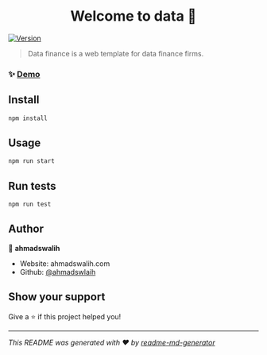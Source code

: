 <h1 align="center">Welcome to data 👋</h1>
<p>
  <a href="https://www.npmjs.com/package/data" target="_blank">
    <img alt="Version" src="https://img.shields.io/npm/v/data.svg">
  </a>
</p>

> Data finance is a web template for data finance firms.

### ✨ [Demo](tailwindproj-1.ahmadswalih.com)

## Install

```sh
npm install
```

## Usage

```sh
npm run start
```

## Run tests

```sh
npm run test
```

## Author

👤 **ahmadswalih**

* Website: ahmadswalih.com
* Github: [@ahmadswlaih](https://github.com/ahmadswlaih)

## Show your support

Give a ⭐️ if this project helped you!

***
_This README was generated with ❤️ by [readme-md-generator](https://github.com/kefranabg/readme-md-generator)_